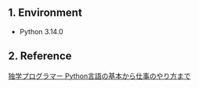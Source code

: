 ## 1. Environment

- Python 3.14.0

## 2. Reference

[独学プログラマー Python言語の基本から仕事のやり方まで](https://bookmeter.com/books/12669037)
